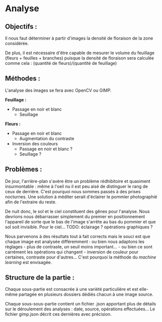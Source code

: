 # Analyse

## Objectifs :
Il nous faut déterminer à partir d'images la densité de floraison de la zone 
considérée.

De plus, il est nécessaire d'être capable de mesurer le volume du feuillage 
(fleurs + feuilles + branches) puisque la densité de floraison sera calculée 
comme cela :  (quantité de fleurs)/(quantité de feuillage)

## Méthodes :
L'analyse des images se fera avec OpenCV ou GIMP.

**Feuillage :**
* Passage en noir et blanc
    * Seuillage

**Fleurs :**
* Passage en noir et blanc
    * Augmentation du contraste
* Inversion des couleurs
    * Passage en noir et blanc ?
    * Seuillage ?

## Problèmes :
De jour, l'arrière-plan s'avère être un problème rédhibitoire et quasiment insurmontable : 
même à l'oeil nu il est peu aisé de distinguer le rang de ceux de derrière. C'est pourquoi 
nous sommes passés à des prises nocturnes. Une solution à méditer serait d'éclairer le pommier 
photographié afin de l'extraire du reste.

De nuit donc, le sol et le ciel constituent des gênes pour l'analyse. Nous devrions nous débarrasser 
simplement du premier en positionnement l'appareil de sorte que le bas de l'image s'arrête au bas du 
pommier et que sol soit invisible. Pour le ciel... TODO: éclairage ? opérations graphiques ?

Nous parvenons à des résultats tout à fait corrects mais le souci est que chaque image 
est analysée différemment : ou bien nous adaptons les règlages - plus de contraste, 
un seuil moins important... - ou bien ce sont carrément les opérations qui changent - 
inversion de couleur pour certaines, contraste pour d'autres... C'est pourquoi la 
méthode du *machine learning* est envisagée.

## Structure de la partie :
Chaque sous-partie est consacrée à une variété particulière et est elle-même partagée en 
plusieurs dossiers dédiés chacun à une image source.

Chaque sous-sous-partie contient un fichier .json apportant plus de détails sur le déroulement des 
analyses : date, source, opérations effectuées... Le fichier gimp.json décrit ces dernières avec précision.
